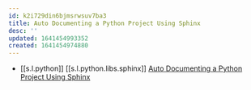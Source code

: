 ```yaml
---
id: k2i729din6bjmsrwsuv7ba3
title: Auto Documenting a Python Project Using Sphinx
desc: ''
updated: 1641454993352
created: 1641454974880
---
```



- [[s.l.python]] [[s.l.python.libs.sphinx]] [Auto Documenting a Python Project Using Sphinx][5]

[5]: https://betterprogramming.pub/auto-documenting-a-python-project-using-sphinx-8878f9ddc6e9

